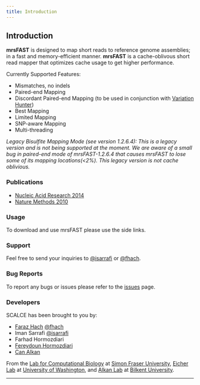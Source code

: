 ```yaml
---
title: Introduction
---
```


## Introduction

**mrsFAST** is designed to map short reads to reference genome assemblies; in a fast and memory-efficient manner. **mrsFAST** is a cache-oblivous short read mapper that optimizes cache usage to get higher performance.

Currently Supported Features:

- Mismatches, no indels
- Paired-end Mapping
- Discordant Paired-end Mapping (to be used in conjunction with [Variation Hunter](http://variationhunter.sourceforge.net))
- Best Mapping
- Limited Mapping
- SNP-aware Mapping
- Multi-threading

*Legacy Bisulfite Mapping Mode (see version 1.2.6.4): This is a legacy version and is not being supported at the moment. We are aware of a small bug in paired-end mode of mrsFAST-1.2.6.4 that causes mrsFAST to lose some of its mapping locations(<2%). This legacy version is not cache oblivious.*

### Publications

- [Nucleic Acid Research 2014](http://nar.oxfordjournals.org/content/42/W1/W494)
- [Nature Methods 2010](http://www.nature.com/nmeth/journal/v7/n8/full/nmeth0810-576.html)

### Usage

To download and use mrsFAST please use the side links.

### Support

Feel free to send your inquiries to [@isarrafi](http://github.com/isarrafi/) or [@fhach](http://github.com/fhach).

### Bug Reports

To report any bugs or issues please refer to the [issues](https://github.com/sfu-compbio/mrsfast/issues) page.

### Developers

SCALCE has been brought to you by:

- [Faraz Hach](http://www.cs.sfu.ca/~fhach/personal/) [@fhach](http://github.com/fhach)
- Iman Sarrafi [@isarrafi](http://github.com/isarrafi/)
- Farhad Hormozdiari
- [Fereydoun Hormozdiari](http://www.gs.washington.edu/~fhormozd/)
- [Can Alkan](http://www.cs.bilkent.edu.tr/~calkan/)

From the [Lab for Computational Biology](http://compbio.cs.sfu.ca) at [Simon Fraser University](http://www.sfu.ca), [Eicher Lab](http://eichlerlab.gs.washington.edu/) at [University of Washington](http://www.washington.edu), and [Alkan Lab](http://www.cs.bilkent.edu.tr/~calkan/compgen/) at [Bilkent University](http://www.bilkent.edu.tr/).

---

